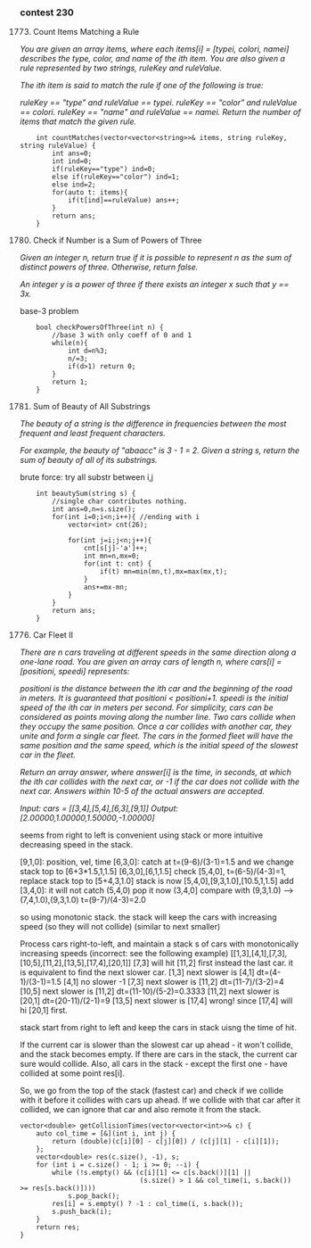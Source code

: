 ### contest 230

1773. Count Items Matching a Rule
<em>
You are given an array items, where each items[i] = [typei, colori, namei] describes the type, color, and name of the ith item. You are also given a rule represented by two strings, ruleKey and ruleValue.

The ith item is said to match the rule if one of the following is true:

ruleKey == "type" and ruleValue == typei.
ruleKey == "color" and ruleValue == colori.
ruleKey == "name" and ruleValue == namei.
Return the number of items that match the given rule.
</em>

```
    int countMatches(vector<vector<string>>& items, string ruleKey, string ruleValue) {
        int ans=0;
        int ind=0;
        if(ruleKey=="type") ind=0;
        else if(ruleKey=="color") ind=1;
        else ind=2;
        for(auto t: items){
            if(t[ind]==ruleValue) ans++;
        }
        return ans;
    }
```

1780. Check if Number is a Sum of Powers of Three
<em>
Given an integer n, return true if it is possible to represent n as the sum of distinct powers of three. Otherwise, return false.

An integer y is a power of three if there exists an integer x such that y == 3x.
</em>

base-3 problem

```
    bool checkPowersOfThree(int n) {
        //base 3 with only coeff of 0 and 1
        while(n){
            int d=n%3;
            n/=3;
            if(d>1) return 0;
        }
        return 1;
    }
```

1781. Sum of Beauty of All Substrings
<em>
The beauty of a string is the difference in frequencies between the most frequent and least frequent characters.

For example, the beauty of "abaacc" is 3 - 1 = 2.
Given a string s, return the sum of beauty of all of its substrings.	
</em>

brute force: try all substr between i,j

```
    int beautySum(string s) {
        //single char contributes nothing.
        int ans=0,n=s.size();
        for(int i=0;i<n;i++){ //ending with i
            vector<int> cnt(26);
            
            for(int j=i;j<n;j++){
                cnt[s[j]-'a']++;
                int mn=n,mx=0;
                for(int t: cnt) {
                    if(t) mn=min(mn,t),mx=max(mx,t);
                }
                ans+=mx-mn;
            }
        }
        return ans;
    }
```

1776. Car Fleet II
<em>
There are n cars traveling at different speeds in the same direction along a one-lane road. You are given an array cars of length n, where cars[i] = [positioni, speedi] represents:

positioni is the distance between the ith car and the beginning of the road in meters. It is guaranteed that positioni < positioni+1.
speedi is the initial speed of the ith car in meters per second.
For simplicity, cars can be considered as points moving along the number line. Two cars collide when they occupy the same position. Once a car collides with another car, they unite and form a single car fleet. The cars in the formed fleet will have the same position and the same speed, which is the initial speed of the slowest car in the fleet.

Return an array answer, where answer[i] is the time, in seconds, at which the ith car collides with the next car, or -1 if the car does not collide with the next car. Answers within 10-5 of the actual answers are accepted.

 Input: cars = [[3,4],[5,4],[6,3],[9,1]]
Output: [2.00000,1.00000,1.50000,-1.00000]
</em>

seems from right to left is convenient using stack
or more intuitive decreasing speed in the stack.

[9,1,0]: position, vel, time
[6,3,0]: catch at t=(9-6)/(3-1)=1.5 and we change stack top to [6+3*1.5,1,1.5]
[6,3,0],[6,1,1.5]
check [5,4,0], t=(6-5)/(4-3)=1, replace stack top to [5+4,3,1.0]
stack is now [5,4,0],[9,3,1.0],[10.5,1,1.5]
add [3,4,0]: it will not catch (5,4,0) pop it
now (3,4,0] compare with (9,3,1.0) --> (7,4,1.0),(9,3,1.0) t=(9-7)/(4-3)=2.0

so using monotonic stack. the stack will keep the cars with increasing speed (so they will not collide) (similar to next smaller)

Process cars right-to-left, and maintain a stack s of cars with monotonically increasing speeds (incorrect: see the following example)
[[1,3],[4,1],[7,3],[10,5],[11,2],[13,5],[17,4],[20,1]]
[7,3] will hit [11,2] first instead the last car.
it is equivalent to find the next slower car.
[1,3] next slower is [4,1] dt=(4-1)/(3-1)=1.5
[4,1] no slower -1
[7,3] next slower is [11,2] dt=(11-7)/(3-2)=4
[10,5] next slower is [11,2] dt=(11-10)/(5-2)=0.3333
[11,2] next slower is [20,1] dt=(20-11)/(2-1)=9
[13,5] next slower is [17,4] wrong! since [17,4] will hi [20,1] first.

stack start from right to left and keep the cars in stack uisng the time of hit.


If the current car is slower than the slowest car up ahead - it won't collide, and the stack becomes empty.
If there are cars in the stack, the current car sure would collide. Also, all cars in the stack - except the first one - have collided at some point res[i].

So, we go from the top of the stack (fastest car) and check if we collide with it before it collides with cars up ahead. If we collide with that car after it collided, we can ignore that car and also remote it from the stack.

```
vector<double> getCollisionTimes(vector<vector<int>>& c) {
    auto col_time = [&](int i, int j) { 
        return (double)(c[i][0] - c[j][0]) / (c[j][1] - c[i][1]); 
    };
    vector<double> res(c.size(), -1), s;
    for (int i = c.size() - 1; i >= 0; --i) {
        while (!s.empty() && (c[i][1] <= c[s.back()][1] || 
                              (s.size() > 1 && col_time(i, s.back()) >= res[s.back()])))
            s.pop_back();
        res[i] = s.empty() ? -1 : col_time(i, s.back());
        s.push_back(i);
    }
    return res;
}
```
	